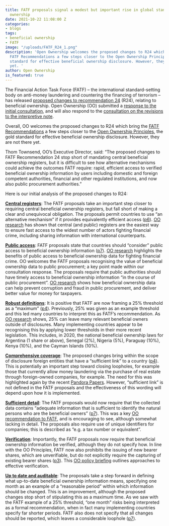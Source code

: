 ```yaml
---
title: FATF proposals signal a modest but important rise in global standards on beneficial
  ownership
date: 2021-10-22 11:08:00 Z
categories:
- blogs
tags:
- beneficial ownership
- FATF
image: "/uploads/FATF_R24_1.png"
description: 'Open Ownership welcomes the proposed changes to R24 which bring the
  FATF Recommendations a few steps closer to the Open Ownership Principles, the gold
  standard for effective beneficial ownership disclosure. However, they are not there
  yet. '
author: Open Ownership
is_featured: true
---
```


The Financial Action Task Force (FATF) – the international standard-setting body on anti-money laundering and countering the financing of terrorism – has released [proposed changes to recommendation 24](https://www.fatf-gafi.org/media/fatf/documents/recommendations/pdfs/Pdf-file_R24-Beneficial-Ownership-Public-Consultation.pdf) (R24), relating to beneficial ownership. Open Ownership (OO) submitted a [response to the initial consultation](https://www.openownership.org/resources/open-ownership-response-to-fatf-consultation-on-revisions-to-recommendation-24/), and will also respond to the [consultation on the revisions to the interpretive note](https://www.fatf-gafi.org/media/fatf/documents/recommendations/Word-File_R24%20Beneficial%20Ownership%20Public%20Consultation.docx).

Overall, OO welcomes the proposed changes to R24 which bring the [FATF Recommendations](https://www.fatf-gafi.org/publications/fatfrecommendations/) a few steps closer to the [Open Ownership Principles](https://www.openownership.org/principles/), the gold standard for effective beneficial ownership disclosure. However, they are not there yet. 

Thom Townsend, OO’s Executive Director, said: “The proposed changes to FATF Recommendation 24 stop short of mandating central beneficial ownership registers, but it is difficult to see how alternative mechanisms could achieve the outcomes FATF require: rapid, efficient access to verified beneficial ownership information by users including domestic and foreign competent authorities, financial and other regulated institutions, and now also public procurement authorities.”

Here is our initial analysis of the proposed changes to R24:

[**Central registers**](https://www.openownership.org/principles/central-register/): The FATF proposals take an important step closer to requiring central beneficial ownership registers, but fall short of making a clear and unequivocal obligation. The proposals permit countries to use “an alternative mechanism” if it provides equivalently efficient access ([p6](https://www.fatf-gafi.org/media/fatf/documents/recommendations/pdfs/Pdf-file_R24-Beneficial-Ownership-Public-Consultation.pdf)). [OO research](https://www.openownership.org/resources/making-central-beneficial-ownership-registers-public/) has shown that central (and public) registers are the easiest way to ensure fast access to the widest number of actors fighting financial crime, including sharing information with international counterparts.

[**Public access**](https://www.openownership.org/principles/public-access/): FATF proposals state that countries should “consider” public access to beneficial ownership information ([p7](https://www.fatf-gafi.org/media/fatf/documents/recommendations/pdfs/Pdf-file_R24-Beneficial-Ownership-Public-Consultation.pdf)). [OO research](https://www.openownership.org/resources/making-central-beneficial-ownership-registers-public/) highlights the benefits of public access to beneficial ownership data for fighting financial crime. OO welcomes the FATF proposals recognising the value of beneficial ownership data to public procurement; a key point made within our consultation response. The proposals require that public authorities should have timely access to beneficial ownership information “in the course of public procurement”. [OO research](https://www.openownership.org/resources/beneficial-ownership-data-in-procurement/) shows how beneficial ownership data can help prevent corruption and fraud in public procurement, and deliver better value for money for taxpayers. 

[**Robust definitions**](https://www.openownership.org/principles/robust-definitions/): It is positive that FATF are now framing a 25% threshold as a “maximum” ([p4](https://www.fatf-gafi.org/media/fatf/documents/recommendations/pdfs/Pdf-file_R24-Beneficial-Ownership-Public-Consultation.pdf)). Previously, 25% was given as an example threshold and this led many countries to interpret this as FATF’s recommendation. As [OO research](https://www.openownership.org/resources/beneficial-ownership-in-law-definitions-and-thresholds/) shows, 25% can leave many relevant beneficial owners outside of disclosures. Many implementing countries appear to be recognising this by applying lower thresholds in their more recent legislation. This includes, in 2020, the national beneficial ownership laws for Argentina (1 share or above), Senegal (2%), Nigeria (5%), Paraguay (10%), Kenya (10%), and the Cayman Islands (10%).

[**Comprehensive coverage**](https://www.openownership.org/principles/comprehensive-coverage/): The proposed changes bring within the scope of disclosure foreign entities that have a “sufficient link” to a country ([p4](https://www.fatf-gafi.org/media/fatf/documents/recommendations/pdfs/Pdf-file_R24-Beneficial-Ownership-Public-Consultation.pdf)). This is potentially an important step toward closing loopholes, for example those that currently allow money laundering via the purchase of real estate through foreign-owned companies, for example. The need for this was highlighted again by the recent [Pandora Papers](https://www.openownership.org/blogs/pandora-papers-lessons-for-beneficial-ownership-transparency/). However, “sufficient link” is not defined in the FATF proposals and the effectiveness of this wording will depend upon how it is implemented.

[**Sufficient detail**](https://www.openownership.org/principles/sufficient-detail/): The FATF proposals would now require that the collected data contains “adequate information that is sufficient to identify the natural persons who are the beneficial owners” ([p7](https://www.fatf-gafi.org/media/fatf/documents/recommendations/pdfs/Pdf-file_R24-Beneficial-Ownership-Public-Consultation.pdf)). This was a key [OO recommendation to FATF](https://www.openownership.org/resources/open-ownership-response-to-fatf-consultation-on-revisions-to-recommendation-24/), and is encouraging to see, although somewhat lacking in detail. The proposals also require use of unique identifiers for companies; this is described as “e.g. a tax number or equivalent”.

[**Verification**](https://www.openownership.org/principles/verification/): Importantly, the FATF proposals now require that beneficial ownership information be verified, although they do not specify how. In line with the OO Principles, FATF now also prohibits the issuing of new bearer shares, which are unverifiable, but do not explicitly require the capturing of existing bearer shares ([p3](https://www.fatf-gafi.org/media/fatf/documents/recommendations/pdfs/Pdf-file_R24-Beneficial-Ownership-Public-Consultation.pdf)). This [OO policy briefing](https://www.openownership.org/resources/verification-of-beneficial-ownership-data/) outlines approaches to effective verification.

[**Up to date and auditable**](https://www.openownership.org/principles/up-to-date-auditable/): The proposals take a step forward in defining what up-to-date beneficial ownership information means, specifying one month as an example of a “reasonable period” within which information should be changed. This is an improvement, although the proposed changes stop short of stipulating this as a maximum time. As we saw with the FATF example of a 25% threshold, “one month” risks being interpreted as a formal recommendation, when in fact many implementing countries specify far shorter periods. FATF also does not specify that all changes should be reported, which leaves a considerable loophole ([p7](https://www.fatf-gafi.org/media/fatf/documents/recommendations/pdfs/Pdf-file_R24-Beneficial-Ownership-Public-Consultation.pdf)).